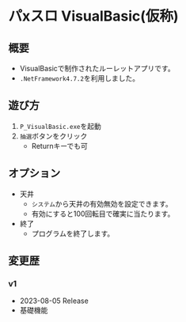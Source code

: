 # パxスロ VisualBasic(仮称)
## 概要
* VisualBasicで制作されたルーレットアプリです。
* `.NetFramework4.7.2`を利用しました。

## 遊び方
1. `P_VisualBasic.exe`を起動
2. `抽選`ボタンをクリック
   * Returnキーでも可

## オプション
* 天井
  * `システム`から天井の有効無効を設定できます。
  * 有効にすると100回転目で確実に当たります。
* 終了
  * プログラムを終了します。

## 変更歴
### v1
* 2023-08-05 Release
* 基礎機能
